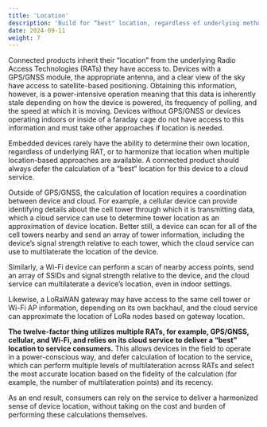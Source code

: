 ```yaml
---
title: 'Location'
description: 'Build for “best" location, regardless of underlying methodology.'
date: 2024-09-11
weight: 7
---
```


Connected products inherit their “location” from the underlying Radio Access Technologies (RATs) they have access to. Devices with a GPS/GNSS module, the appropriate antenna, and a clear view of the sky have access to satellite-based positioning. Obtaining this information, however, is a power-intensive operation meaning that this data is inherently stale depending on how the device is powered, its frequency of polling, and the speed at which it is moving. Devices without GPS/GNSS or devices operating indoors or inside of a faraday cage do not have access to this information and must take other approaches if location is needed.

Embedded devices rarely have the ability to determine their own location, regardless of underlying RAT, or to harmonize that location when multiple location-based approaches are available. A connected product should always defer the calculation of a “best” location for this device to a cloud service.

Outside of GPS/GNSS, the calculation of location requires a coordination between device and cloud. For example, a cellular device can provide identifying details about the cell tower through which it is transmitting data, which a cloud service can use to determine tower location as an approximation of device location. Better still, a device can scan for all of the cell towers nearby and send an array of tower information, including the device’s signal strength relative to each tower, which the cloud service can use to multilaterate the location of the device.

Similarly, a Wi-Fi device can perform a scan of nearby access points, send an array of SSIDs and signal strength relative to the device, and the cloud service can multilaterate a device’s location, even in indoor settings.

Likewise, a LoRaWAN gateway may have access to the same cell tower or Wi-Fi AP information, depending on its own backhaul, and the cloud service can approximate the location of LoRa nodes based on gateway location.

**The twelve-factor thing utilizes multiple RATs, for example, GPS/GNSS, cellular, and Wi-Fi, and relies on its cloud service to deliver a “best” location to service consumers.** This allows devices in the field to operate in a power-conscious way, and defer calculation of location to the service, which can perform multiple levels of multilateration across RATs and select the most accurate location based on the fidelity of the calculation (for example, the number of multilateration points) and its recency.

As an end result, consumers can rely on the service to deliver a harmonized sense of device location, without taking on the cost and burden of performing these calculations themselves.